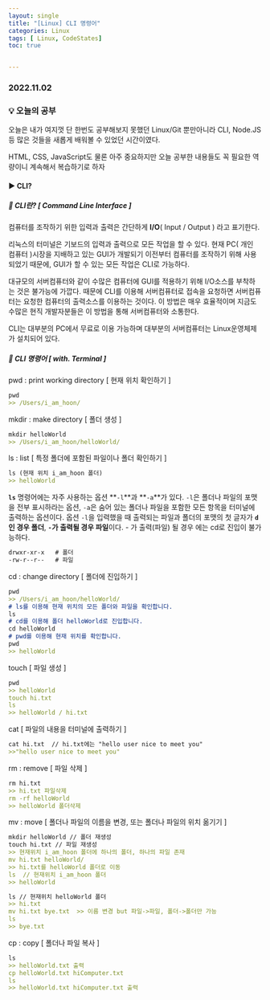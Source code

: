 ```yaml
---
layout: single
title: "[Linux] CLI 명령어"
categories: Linux
tags: [ Linux, CodeStates]
toc: true


---
```


### 2022.11.02

### 💡  오늘의  공부 

오늘은 내가 여지껏 단 한번도 공부해보지 못했던 Linux/Git 뿐만아니라 CLI, Node.JS등 많은 것들을 새롭게 배워볼 수 있었던 시간이였다. 

HTML, CSS, JavaScript도 물론 아주 중요하지만 오늘 공부한 내용들도 꼭 필요한 역량이니 계속해서 복습하기로 하자

#### ▶️ CLI? 

##### 📌 CLI란? [ Command Line Interface ]

컴퓨터를 조작하기 위한 입력과 출력은 간단하게 **I/O**( Input / Output ) 라고 표기한다. 

리눅스의 터미널은 기보드의 입력과 출력으로 모든 작업을 할 수 있다. 현재 PC( 개인 컴퓨터 )시장을 지배하고 있는 GUI가 개발되기 이전부터 컴퓨터를 조작하기 위해 사용되었기 때문에, GUI가 할 수 있는 모든 작업은 CLI로 가능하다. 

대규모의 서버컴퓨터와 같이 수많은 컴퓨터에 GUI를 적용하기 위해 I/O소스를 부착하는 것은 불가능에 가깝다. 때문에 CLI를 이용해 서버컴퓨터로 접속을 요청하면 서버컴퓨터는 요청한 컴퓨터의 출력소스를 이용하는 것이다. 이 방법은 매우 효율적이며 지금도 수많은 현직 개발자분들은 이 방법을 통해 서버컴퓨터와 소통한다. 

CLI는 대부분의 PC에서 무료로 이용 가능하며 대부분의 서버컴퓨터는 Linux운영체제가 설치되어 있다. 

##### 📌 CLI 명령어 [ with. Terminal ]

pwd : print working directory [ 현재 위치 확인하기 ]

```md
pwd
>> /Users/i_am_hoon/
```

mkdir : make directory [ 폴더 생성 ]

```md
mkdir helloWorld
>> /Users/i_am_hoon/helloWorld/
```

 ls : list [ 특정 폴더에 포함된 파일이나 폴더 확인하기 ]

```md
ls (현재 위치 i_am_hoon 폴더)
>> helloWorld
```

**`ls`** 명령어에는 자주 사용하는 옵션 **`-l`**과  **`-a`**가 있다. `-l`은 폴더나 파일의 포맷을 전부 표시하라는 옵션, `-a`은 숨어 있는 폴더나 파일을 포함한 모든 항목을 터미널에 출력하는 옵션이다. 옵션 `-l`을 입력했을 때 출력되는 파일과 폴더의 포맷의 첫 글자가 **`d`인 경우 폴더**, **`-`가 출력될 경우 파일**이다. - 가 출력(파일) 될 경우 에는 cd로 진입이 불가능하다.  

```md
drwxr-xr-x   # 폴더
-rw-r--r--   # 파일
```

cd : change directory [ 폴더에 진입하기 ]

```md
pwd
>> /Users/i_am_hoon/helloWorld/
# ls를 이용해 현재 위치의 모든 폴더와 파일을 확인합니다.
ls
# cd를 이용해 폴더 helloWorld로 진입합니다.
cd helloWorld
# pwd를 이용해 현재 위치를 확인합니다.
pwd
>> helloWorld
```

touch [ 파일 생성 ]

```md
pwd
>> helloWorld
touch hi.txt
ls
>> helloWorld / hi.txt
```

cat [ 파일의 내용을 터미널에 출력하기 ]

```md
cat hi.txt  // hi.txt에는 "hello user nice to meet you"
>>"hello user nice to meet you"
```

rm : remove [ 파일 삭제 ] 

```md
rm hi.txt
>> hi.txt 파일삭제
rm -rf helloWorld
>> helloWorld 폴더삭제
```

mv : move [ 폴더나 파일의 이름을 변경, 또는 폴더나 파일의 위치 옮기기 ]

```md
mkdir helloWorld // 폴더 재생성
touch hi.txt // 파일 재생성
>> 현재위치 i_am_hoon 폴더에 하나의 폴더, 하나의 파일 존재
mv hi.txt helloWorld/    
>> hi.txt를 helloWorld 폴더로 이동
ls  // 현재위치 i_am_hoon 폴더
>> helloWorld 
```

```md
ls // 현재위치 helloWorld 폴더 
>> hi.txt
mv hi.txt bye.txt  >> 이름 변경 but 파일->파일, 폴더->폴더만 가능
ls
>> bye.txt
```

cp : copy [ 폴더나 파일 복사 ]

```md
ls
>> helloWorld.txt 출력
cp helloWorld.txt hiComputer.txt
ls
>> helloWorld.txt hiComputer.txt 출력
```

